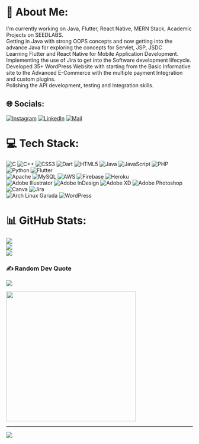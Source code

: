 # 💫 About Me:
I'm currently working on Java, Flutter, React Native, MERN Stack, Academic Projects on SEEDLABS.<br>Getting in Java with strong OOPS concepts and now getting into the advance Java for exploring the concepts for Servlet, JSP, JSDC<br>Learning Flutter and React Native for Mobile Application Development.<br>Implementing the use of  Jira to get into the Software development lifecycle.<br>Developed 35+ WordPress Website with starting from the Basic Informative site to the Advanced E-Commerce with the multiple payment Integration and custom plugins.<br>Polishing the API development, testing and Integration skills.



## 🌐 Socials:
[![Instagram](https://img.shields.io/badge/Instagram-%23E4405F.svg?logo=Instagram&logoColor=white)](https://instagram.com/dipen_7466) [![LinkedIn](https://img.shields.io/badge/LinkedIn-%230077B5.svg?logo=linkedin&logoColor=white)](https://linkedin.com/in/dipenkalal)  [![Mail](https://img.shields.io/badge/Mail-Me-red)](mailto:kalald@uwindsor.ca)


# 💻 Tech Stack:
![C](https://img.shields.io/badge/c-%2300599C.svg?style=for-the-badge&logo=c&logoColor=white) ![C++](https://img.shields.io/badge/c++-%2300599C.svg?style=for-the-badge&logo=c%2B%2B&logoColor=white) ![CSS3](https://img.shields.io/badge/css3-%231572B6.svg?style=for-the-badge&logo=css3&logoColor=white) ![Dart](https://img.shields.io/badge/dart-%230175C2.svg?style=for-the-badge&logo=dart&logoColor=white) ![HTML5](https://img.shields.io/badge/html5-%23E34F26.svg?style=for-the-badge&logo=html5&logoColor=white) ![Java](https://img.shields.io/badge/java-%23ED8B00.svg?style=for-the-badge&logo=java&logoColor=white) ![JavaScript](https://img.shields.io/badge/javascript-%23323330.svg?style=for-the-badge&logo=javascript&logoColor=%23F7DF1E) ![PHP](https://img.shields.io/badge/php-%23777BB4.svg?style=for-the-badge&logo=php&logoColor=white) ![Python](https://img.shields.io/badge/python-3670A0?style=for-the-badge&logo=python&logoColor=ffdd54) ![Flutter](https://img.shields.io/badge/Flutter-%2302569B.svg?style=for-the-badge&logo=Flutter&logoColor=white) <br>![Apache](https://img.shields.io/badge/apache-%23D42029.svg?style=for-the-badge&logo=apache&logoColor=white) ![MySQL](https://img.shields.io/badge/mysql-%2300f.svg?style=for-the-badge&logo=mysql&logoColor=white) 
![AWS](https://img.shields.io/badge/AWS-%23FF9900.svg?style=for-the-badge&logo=amazon-aws&logoColor=white) ![Firebase](https://img.shields.io/badge/firebase-%23039BE5.svg?style=for-the-badge&logo=firebase) ![Heroku](https://img.shields.io/badge/heroku-%23430098.svg?style=for-the-badge&logo=heroku&logoColor=white) <br> 
![Adobe Illustrator](https://img.shields.io/badge/adobeillustrator-%23FF9A00.svg?style=for-the-badge&logo=adobeillustrator&logoColor=white) ![Adobe InDesign](https://img.shields.io/badge/Adobe%20InDesign-49021F?style=for-the-badge&logo=adobeindesign&logoColor=white) ![Adobe XD](https://img.shields.io/badge/Adobe%20XD-470137?style=for-the-badge&logo=Adobe%20XD&logoColor=#FF61F6) ![Adobe Photoshop](https://img.shields.io/badge/adobephotoshop-%2331A8FF.svg?style=for-the-badge&logo=adobephotoshop&logoColor=white) ![Canva](https://img.shields.io/badge/Canva-%2300C4CC.svg?style=for-the-badge&logo=Canva&logoColor=white) ![Jira](https://img.shields.io/badge/jira-%230A0FFF.svg?style=for-the-badge&logo=jira&logoColor=white) <br>
![Arch Linux Garuda](https://img.shields.io/badge/Arch_Linux-1793D1?style=for-the-badge&logo=arch-linux&logoColor=white) 
![WordPress](https://img.shields.io/badge/Wordpress-21759B?style=for-the-badge&logo=wordpress&logoColor=white) 

# 📊 GitHub Stats:
![](https://github-readme-stats.vercel.app/api?username=dipenkalal&theme=darcula&hide_border=false&include_all_commits=true&count_private=true)<br/>
![](https://github-readme-streak-stats.herokuapp.com/?user=dipenkalal&theme=darcula&hide_border=false)<br/>
![](https://github-readme-stats.vercel.app/api/top-langs/?username=dipenkalal&theme=darcula&hide_border=false&include_all_commits=true&count_private=true&layout=compact)

### ✍️ Random Dev Quote
![](https://quotes-github-readme.vercel.app/api?type=horizontal&theme=radical)

<!-- programmer_humor_img starts -->
<a href="https://imgur.com/r/ProgrammerHumor/GZFHq5y"><img max-height="400" width="350" src="https://i.imgur.com/GZFHq5y.jpg"></a>
<!-- programmer_humor_img ends -->

---
[![](https://visitcount.itsvg.in/api?id=dipenkalal&icon=2&color=4)](https://visitcount.itsvg.in)
